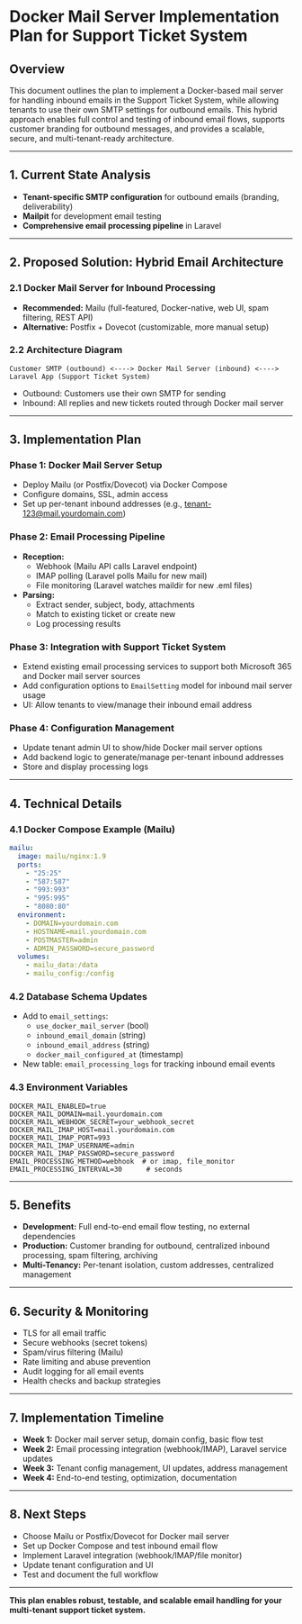 # Docker Mail Server Implementation Plan for Support Ticket System

## Overview

This document outlines the plan to implement a Docker-based mail server for handling inbound emails in the Support Ticket System, while allowing tenants to use their own SMTP settings for outbound emails. This hybrid approach enables full control and testing of inbound email flows, supports customer branding for outbound messages, and provides a scalable, secure, and multi-tenant-ready architecture.

---

## 1. Current State Analysis
- **Tenant-specific SMTP configuration** for outbound emails (branding, deliverability)
- **Mailpit** for development email testing
- **Comprehensive email processing pipeline** in Laravel

---

## 2. Proposed Solution: Hybrid Email Architecture

### 2.1 Docker Mail Server for Inbound Processing
- **Recommended:** Mailu (full-featured, Docker-native, web UI, spam filtering, REST API)
- **Alternative:** Postfix + Dovecot (customizable, more manual setup)

### 2.2 Architecture Diagram

```
Customer SMTP (outbound) <----> Docker Mail Server (inbound) <----> Laravel App (Support Ticket System)
```
- Outbound: Customers use their own SMTP for sending
- Inbound: All replies and new tickets routed through Docker mail server

---

## 3. Implementation Plan

### Phase 1: Docker Mail Server Setup
- Deploy Mailu (or Postfix/Dovecot) via Docker Compose
- Configure domains, SSL, admin access
- Set up per-tenant inbound addresses (e.g., tenant-123@mail.yourdomain.com)

### Phase 2: Email Processing Pipeline
- **Reception:**
  - Webhook (Mailu API calls Laravel endpoint)
  - IMAP polling (Laravel polls Mailu for new mail)
  - File monitoring (Laravel watches maildir for new .eml files)
- **Parsing:**
  - Extract sender, subject, body, attachments
  - Match to existing ticket or create new
  - Log processing results

### Phase 3: Integration with Support Ticket System
- Extend existing email processing services to support both Microsoft 365 and Docker mail server sources
- Add configuration options to `EmailSetting` model for inbound mail server usage
- UI: Allow tenants to view/manage their inbound email address

### Phase 4: Configuration Management
- Update tenant admin UI to show/hide Docker mail server options
- Add backend logic to generate/manage per-tenant inbound addresses
- Store and display processing logs

---

## 4. Technical Details

### 4.1 Docker Compose Example (Mailu)
```yaml
mailu:
  image: mailu/nginx:1.9
  ports:
    - "25:25"
    - "587:587"
    - "993:993"
    - "995:995"
    - "8080:80"
  environment:
    - DOMAIN=yourdomain.com
    - HOSTNAME=mail.yourdomain.com
    - POSTMASTER=admin
    - ADMIN_PASSWORD=secure_password
  volumes:
    - mailu_data:/data
    - mailu_config:/config
```

### 4.2 Database Schema Updates
- Add to `email_settings`:
  - `use_docker_mail_server` (bool)
  - `inbound_email_domain` (string)
  - `inbound_email_address` (string)
  - `docker_mail_configured_at` (timestamp)
- New table: `email_processing_logs` for tracking inbound email events

### 4.3 Environment Variables
```
DOCKER_MAIL_ENABLED=true
DOCKER_MAIL_DOMAIN=mail.yourdomain.com
DOCKER_MAIL_WEBHOOK_SECRET=your_webhook_secret
DOCKER_MAIL_IMAP_HOST=mail.yourdomain.com
DOCKER_MAIL_IMAP_PORT=993
DOCKER_MAIL_IMAP_USERNAME=admin
DOCKER_MAIL_IMAP_PASSWORD=secure_password
EMAIL_PROCESSING_METHOD=webhook  # or imap, file_monitor
EMAIL_PROCESSING_INTERVAL=30      # seconds
```

---

## 5. Benefits
- **Development:** Full end-to-end email flow testing, no external dependencies
- **Production:** Customer branding for outbound, centralized inbound processing, spam filtering, archiving
- **Multi-Tenancy:** Per-tenant isolation, custom addresses, centralized management

---

## 6. Security & Monitoring
- TLS for all email traffic
- Secure webhooks (secret tokens)
- Spam/virus filtering (Mailu)
- Rate limiting and abuse prevention
- Audit logging for all email events
- Health checks and backup strategies

---

## 7. Implementation Timeline
- **Week 1:** Docker mail server setup, domain config, basic flow test
- **Week 2:** Email processing integration (webhook/IMAP), Laravel service updates
- **Week 3:** Tenant config management, UI updates, address management
- **Week 4:** End-to-end testing, optimization, documentation

---

## 8. Next Steps
- Choose Mailu or Postfix/Dovecot for Docker mail server
- Set up Docker Compose and test inbound email flow
- Implement Laravel integration (webhook/IMAP/file monitor)
- Update tenant configuration and UI
- Test and document the full workflow

---

**This plan enables robust, testable, and scalable email handling for your multi-tenant support ticket system.** 